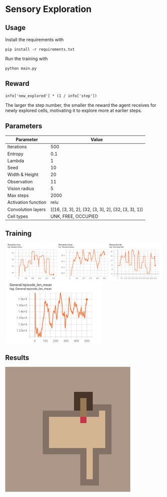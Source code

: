 # Sensory Exploration

## Usage

Install the requirements with

```
pip install -r requirements.txt
```

Run the training with

```
python main.py
```

## Reward

```
info['new_explored'] * (1 / info['step'])
```

The larger the step number, the smaller the reward the agent receives for newly explored cells, motivating it to explore more at earlier steps.

## Parameters
Parameter | Value | 
---|---|
Iterations | 500
Entropy | 0.1
Lambda | 1 
Seed | 10
Width & Height | 20
Observation | 11
Vision radius | 5
Max steps | 2000
Activation function | relu
Convolution layers | [[16, [3, 3], 2], [32, [3, 3], 2], [32, [3, 3], 1]]
Cell types | UNK, FREE, OCCUPIED

## Training

<img src = imgs/reward.png>

<img src = imgs/episode.png>


## Results

<img src = gifs/iter_499.gif width="400" height="400">
